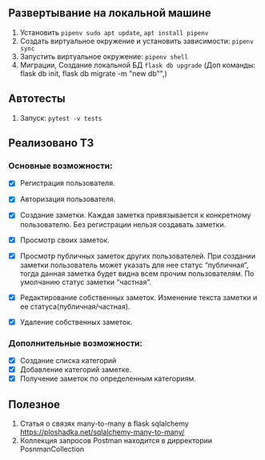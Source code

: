 ## Развертывание на локальной машине
1. Установить `pipenv sudo apt update`, `apt install pipenv`
2. Создать виртуальное окружение и установить зависимости: `pipenv sync`
3.  Запустить виртуальное окружение: `pipenv shell`
4. Миграции, Создание локальной БД `flask db upgrade` (Доп команды: flask db init, flask db migrate -m "new db"",)

## Автотесты
1. Запуск: `pytest -v tests`

## Реализовано ТЗ

### Основные возможности:

- [x] Регистрация пользователя.
- [x] Авторизация пользователя.
- [x] Создание заметки. Каждая заметка привязывается к конкретному пользователю. 
  Без регистрации нельзя создавать заметки.

- [x] Просмотр своих заметок.
- [x] Просмотр публичных заметок других пользователей.
  При создании заметки пользователь может указать для нее статус “публичная”,
  тогда данная заметка будет видна всем прочим пользователям.
  По умолчанию статус заметки “частная”.

- [x] Редактирование собственных заметок. Изменение текста заметки и ее статуса(публичная/частная).
- [x] Удаление собственных заметок.

### Дополнительные возможности:

- [x] Создание списка категорий 
- [x] Добавление категорий заметке.
- [x] Получение заметок по определенным категориям. 

## Полезное
1. Статья о связях many-to-many в flask sqlalchemy https://ploshadka.net/sqlalchemy-many-to-many/
2. Коллекция запросов Postman находится в дирректории PosnmanCollection